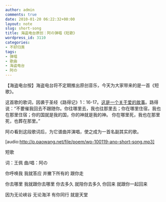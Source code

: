 ```yaml
---
author: admin
comments: true
date: 2010-01-20 06:22:32+00:00
layout: note
slug: short-song
title: 海盗电台原创：阿の弹唱《短歌》
wordpress_id: 3110
categories:
- 不好归类
tags:
- 弹唱
- 歌曲
- 海盗电台
- 阿の
---
```


【海盗电台按】海盗电台将不定期推出原创音乐，今天为大家带来的是一首《短歌》。

这首歌的歌词，因袭于圣经《路得记》1：16-17。[这是一个关于爱的故事](http://www.tudou.com/home/diary_v1746524.html)。路得说：“不要催我回去不跟随你。你往哪里去，我也往那里去；你在哪里住宿，我也在那里住宿；你的国就是我的国，你的神就是我的神。 你在哪里死，我也在那里死，也葬在那里。”

阿の看到这段歌词后，为它谱曲并演唱，使之成为一首名副其实的歌。

[audio:http://p.paowang.net/file/poem/wp-100119-ano-short-song.mp3]

短歌

词：王佩
曲/唱：阿の

你呼唤我
我就答应
并撇下所有的
跟你走

你去哪里
我就跟你去哪里
你去多久
就陪你去多久
你回来
就跟你一起回来

因为无论峡谷
无论海洋
有你同行
就是天堂

